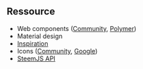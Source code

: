 ## Ressource

* Web components ([Community](https://customelements.io/), [Polymer](https://elements.polymer-project.org/))
* Material design
 * [Inspiration](https://material.uplabs.com/)
 * Icons ([Community](https://materialdesignicons.com/), [Google](https://design.google.com/icons/))
* [SteemJS API](https://github.com/adcpm/steem)
